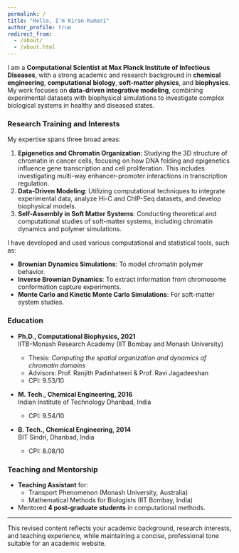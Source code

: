 ```yaml
---
permalink: /
title: "Hello, I'm Kiran Kumari"
author_profile: true
redirect_from: 
  - /about/
  - /about.html
---
```


I am a **Computational Scientist at Max Planck Institute of Infectious Diseases**, with a strong academic and research background in **chemical engineering**, **computational biology**, **soft-matter physics**, and **biophysics**. My work focuses on **data-driven integrative modeling**, combining experimental datasets with biophysical simulations to investigate complex biological systems in healthy and diseased states.

### Research Training and Interests

My expertise spans three broad areas:
1. **Epigenetics and Chromatin Organization**: Studying the 3D structure of chromatin in cancer cells, focusing on how DNA folding and epigenetics influence gene transcription and cell proliferation. This includes investigating multi-way enhancer-promoter interactions in transcription regulation.
2. **Data-Driven Modeling**: Utilizing computational techniques to integrate experimental data, analyze Hi-C and ChIP-Seq datasets, and develop biophysical models.
3. **Self-Assembly in Soft Matter Systems**: Conducting theoretical and computational studies of soft-matter systems, including chromatin dynamics and polymer simulations.

I have developed and used various computational and statistical tools, such as:
- **Brownian Dynamics Simulations**: To model chromatin polymer behavior.
- **Inverse Brownian Dynamics**: To extract information from chromosome conformation capture experiments.
- **Monte Carlo and Kinetic Monte Carlo Simulations**: For soft-matter system studies.

### Education

- **Ph.D., Computational Biophysics, 2021**  
  IITB-Monash Research Academy (IIT Bombay and Monash University)  
  - Thesis: *Computing the spatial organization and dynamics of chromatin domains*  
  - Advisors: Prof. Ranjith Padinhateeri & Prof. Ravi Jagadeeshan  
  - CPI: 9.53/10  

- **M. Tech., Chemical Engineering, 2016**  
  Indian Institute of Technology Dhanbad, India  
  - CPI: 9.54/10  

- **B. Tech., Chemical Engineering, 2014**  
  BIT Sindri, Dhanbad, India  
  - CPI: 8.08/10  

### Teaching and Mentorship

- **Teaching Assistant** for:
  - Transport Phenomenon (Monash University, Australia)
  - Mathematical Methods for Biologists (IIT Bombay, India)  
- Mentored **4 post-graduate students** in computational methods.

---

This revised content reflects your academic background, research interests, and teaching experience, while maintaining a concise, professional tone suitable for an academic website.
